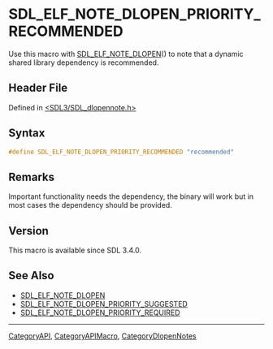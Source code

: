 # SDL_ELF_NOTE_DLOPEN_PRIORITY_RECOMMENDED

Use this macro with [SDL_ELF_NOTE_DLOPEN](SDL_ELF_NOTE_DLOPEN)() to note that a dynamic shared library dependency is recommended.

## Header File

Defined in [<SDL3/SDL_dlopennote.h>](https://github.com/libsdl-org/SDL/blob/main/include/SDL3/SDL_dlopennote.h)

## Syntax

```c
#define SDL_ELF_NOTE_DLOPEN_PRIORITY_RECOMMENDED "recommended"
```

## Remarks

Important functionality needs the dependency, the binary will work but in
most cases the dependency should be provided.

## Version

This macro is available since SDL 3.4.0.

## See Also

- [SDL_ELF_NOTE_DLOPEN](SDL_ELF_NOTE_DLOPEN)
- [SDL_ELF_NOTE_DLOPEN_PRIORITY_SUGGESTED](SDL_ELF_NOTE_DLOPEN_PRIORITY_SUGGESTED)
- [SDL_ELF_NOTE_DLOPEN_PRIORITY_REQUIRED](SDL_ELF_NOTE_DLOPEN_PRIORITY_REQUIRED)

----
[CategoryAPI](CategoryAPI), [CategoryAPIMacro](CategoryAPIMacro), [CategoryDlopenNotes](CategoryDlopenNotes)

